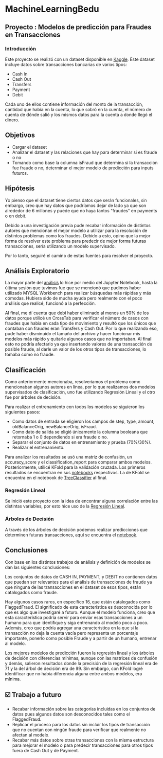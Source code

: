 # MachineLearningBedu
## Proyecto : Modelos de predicción para Fraudes en Transacciones 
### Introducción
Este proyecto se realizó con un dataset disponible en [Kaggle](https://www.kaggle.com/datasets/jainilcoder/online-payment-fraud-detection?resource=download). Este dataset incluye datos sobre transacciones bancarias de varios tipos:
+ Cash In
+ Cash Out
+ Transfers
+ Payment
+ Debit

Cada uno de ellos contiene información del monto de la transacción, cantidad que había en la cuenta, lo que sobró en la cuenta, el número de cuenta de dónde salió y los mismos datos para la cuenta a donde llegó el dinero.

## Objetivos
+ Cargar el dataset
+ Analizar el dataset y las relaciones que hay para determinar si es fraude o no
+ Tomando como base la columna isFraud que determina si la transacción fue fraude o no, determinar el mejor modelo de predicción para inputs futuros.

## Hipótesis
Yo pienso que el dataset tiene ciertos datos que serán funcionales, sin embargo, creo que hay datos que podríamos dejar de lado ya que son alrededor de 6 millones y puede que no haya tantos "fraudes" en payments o en debit.

Debido a una investigación previa pude recabar información de distintos autores que mencionan el mejor modelo a utilizar para la resolución de distintos problemas como los fraudes. Debido a esto, opino que la mejor forma de resolver este problema para predecir de mejor forma futuras transacciones, sería utilizando un modelo supervisado.

Por lo tanto, seguiré el camino de estas fuentes para resolver el proyecto.

## Análisis Exploratorio 
La mayor parte del [análisis](https://www.kaggle.com/datasets/jainilcoder/online-payment-fraud-detection?resource=download) lo hice por medio del Jupyter Notebook, hasta la última sesión que tuvimos fue que se mencionó que pudimos haber utilizado MYSQL Workbench para realizar búsquedas más rápidas y más cómodas. Hubiera sido de mucha ayuda pero realmente con el poco análisis que realicé, funcionó a la perfección.

Al final, me dí cuenta que debí haber eliminado al menos un 50% de los datos porque utilicé un CrossTab para verificar el número de casos con fraudes que había en cada tipo de movimiento y resultó que los únicos que contaban con fraudes eran Transfers y Cash Out. Por lo que realizando eso, pude haber disminuido el tamaño del archivo y hacer funcionar mis modelos más rápido y quitarle algunos casos que no importaban. Al final esto no podría afectarlo ya que insertando valores de una transacción de posible fraude, al darle un valor de los otros tipos de transacciones, lo tomaba como no fraude.

## Clasificación
Como anteriormente mencionaba, resolveríamos el problema como mencionaban algunos autores en línea, por lo que realizamos dos modelos supervisados de clasificación, uno fue utilizando Regresión Lineal y el otro fue por árboles de decisión.

Para realizar el entrenamiento con todos los modelos se siguieron los siguientes pasos:
+ Como datos de entrada se eligieron los campos de step, type, amount, oldBalanceOrig, newBalanceOrig, isFraud.
+ Como dato de salida se eligió únicamente la columna booleana que retornaba 1 o 0 dependiendo si era fraude o no.
+ Separar el conjunto de datos en entrenamiento y prueba (70%/30%).
+ Realizar el entrenamiento.

Para analizar los resultados se usó una matriz de confusión, un accuracy_score y el classification_report para comparar ambos modelos. Posteriormente, utilicé KFold para la validación cruzada. Los primeros resultados se encuentran en sus [notebooks](https://github.com/aramsdev/MachineLearningBedu/tree/main/notebooks) respectivos. La de KFold se encuentra en el notebook de [TreeClassifier](https://github.com/aramsdev/MachineLearningBedu/blob/main/notebooks/DecisionTreeClassifier.ipynb) al final.

### Regresión Lineal

Se inició este proyecto con la idea de encontrar alguna correlación entre las distintas variables, por esto hice uso de la [Regresión Lineal](https://github.com/aramsdev/MachineLearningBedu/blob/main/notebooks/LinearRegression.ipynb).

### Árboles de Decisión

A través de los árboles de decisión podemos realizar predicciones que determinen futuras transacciones, aquí se encuentra el [notebook](https://github.com/aramsdev/MachineLearningBedu/blob/main/notebooks/DecisionTreeClassifier.ipynb). 

## Conclusiones
Con base en los distintos trabajos de análisis y definición de modelos se dan las siguientes conclusiones:

Los conjuntos de datos de CASH IN, PAYMENT, y DEBIT no contienen datos que puedan ser relevantes para el análisis de transacciones de fraude ya que ninguna de las transacciones en el dataset de esos tipos, están catalogados como fraude.

Hay algunos casos raros, en específico 16, que están catalogados como FlaggedFraud. El significado de esta característica es desconocida por lo que es algo que investigaré a futuro. Aunque el modelo funciona, creo que esta característica podría servir para enviar esas transacciones a un humano para que identifique y siga entrenando al modelo poco a poco. Además, creo que podría agregar una característica en la que si la transacción no deja la cuenta vacía pero representa un porcentaje importante, ponerlo como posible Fraude y a partir de un humano, entrenar al modelo.


Los mejores modelos de predicción fueron la regresión lineal y los árboles de decisión con diferencias mínimas, aunque con las matrices de confusión y demás, salieron resultados donde la precisión de la regresión lineal era de 71 y la del árbol de decisión era de 99. Sin embargo, con KFold logré identificar que no había diferencia alguna entre ambos modelos, era mínima.

## ☑️ Trabajo a futuro
+ Recabar información sobre las categorías incluidas en los conjuntos de datos pues algunos datos son desconocidos tales como el FlaggedFraud.
+ Replicar el proceso para los datos sin incluir los tipos de transacción que no cuentan con ningún fraude para verificar que realmente no afectan al modelo.
+ Recabar más datos sobre otras transacciones con la misma estructura para mejorar el modelo o para predecir transacciones para otros tipos fuera de Cash Out y de Payment.
